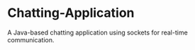 # Chatting-Application
A Java-based chatting application using sockets for real-time communication.
